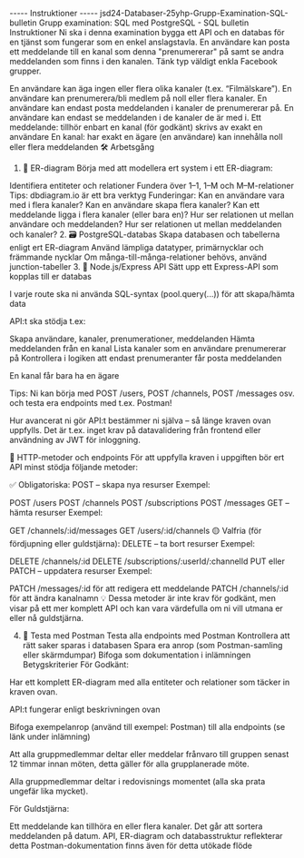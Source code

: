 ----- Instruktioner -----
jsd24-Databaser-25yhp-Grupp-Examination-SQL-bulletin
Grupp examination: SQL med PostgreSQL - SQL bulletin
Instruktioner
Ni ska i denna examination bygga ett API och en databas för en tjänst som fungerar som en enkel anslagstavla. En användare kan posta ett meddelande till en kanal som denna "prenumererar" på samt se andra meddelanden som finns i den kanalen. Tänk typ väldigt enkla Facebook grupper.

En användare kan äga ingen eller flera olika kanaler (t.ex. “Filmälskare”).
En användare kan prenumerera/bli medlem på noll eller flera kanaler.
En användare kan endast posta meddelanden i kanaler de prenumererar på.
En användare kan endast se meddelanden i de kanaler de är med i.
Ett meddelande:
tillhör enbart en kanal (för godkänt)
skrivs av exakt en användare
En kanal:
har exakt en ägare (en användare)
kan innehålla noll eller flera meddelanden
🛠️ Arbetsgång

1. 📐 ER-diagram
   Börja med att modellera ert system i ett ER-diagram:

Identifiera entiteter och relationer
Fundera över 1–1, 1–M och M–M-relationer
Tips: dbdiagram.io är ett bra verktyg
Funderingar:
Kan en användare vara med i flera kanaler?
Kan en användare skapa flera kanaler?
Kan ett meddelande ligga i flera kanaler (eller bara en)?
Hur ser relationen ut mellan användare och meddelanden?
Hur ser relationen ut mellan meddelanden och kanaler? 2. 🗃️ PostgreSQL-databas
Skapa databasen och tabellerna enligt ert ER-diagram
Använd lämpliga datatyper, primärnycklar och främmande nycklar
Om många-till-många-relationer behövs, använd junction-tabeller 3. 🔌 Node.js/Express API
Sätt upp ett Express-API som kopplas till er databas

I varje route ska ni använda SQL-syntax (pool.query(...)) för att skapa/hämta data

API:t ska stödja t.ex:

Skapa användare, kanaler, prenumerationer, meddelanden
Hämta meddelanden från en kanal
Lista kanaler som en användare prenumererar på
Kontrollera i logiken att endast prenumeranter får posta meddelanden

En kanal får bara ha en ägare

Tips: Ni kan börja med POST /users, POST /channels, POST /messages osv. och testa era endpoints med t.ex. Postman!

Hur avancerat ni gör API:t bestämmer ni själva – så länge kraven ovan uppfylls. Det är t.ex. inget krav på datavalidering från frontend eller användning av JWT för inloggning.

📡 HTTP-metoder och endpoints
För att uppfylla kraven i uppgiften bör ert API minst stödja följande metoder:

✅ Obligatoriska:
POST – skapa nya resurser
Exempel:

POST /users
POST /channels
POST /subscriptions
POST /messages
GET – hämta resurser
Exempel:

GET /channels/:id/messages
GET /users/:id/channels
🟡 Valfria (för fördjupning eller guldstjärna):
DELETE – ta bort resurser
Exempel:

DELETE /channels/:id
DELETE /subscriptions/:userId/:channelId
PUT eller PATCH – uppdatera resurser
Exempel:

PATCH /messages/:id för att redigera ett meddelande
PATCH /channels/:id för att ändra kanalnamn
💡 Dessa metoder är inte krav för godkänt, men visar på ett mer komplett API och kan vara värdefulla om ni vill utmana er eller nå guldstjärna.

4. 🧪 Testa med Postman
   Testa alla endpoints med Postman
   Kontrollera att rätt saker sparas i databasen
   Spara era anrop (som Postman-samling eller skärmdumpar)
   Bifoga som dokumentation i inlämningen
   Betygskriterier
   För Godkänt:

Har ett komplett ER-diagram med alla entiteter och relationer som täcker in kraven ovan.

API:t fungerar enligt beskrivningen ovan

Bifoga exempelanrop (använd till exempel: Postman) till alla endpoints (se länk under inlämning)

Att alla gruppmedlemmar deltar eller meddelar frånvaro till gruppen senast 12 timmar innan möten, detta gäller för alla grupplanerade möte.

Alla gruppmedlemmar deltar i redovisnings momentet (alla ska prata ungefär lika mycket).

För Guldstjärna:

Ett meddelande kan tillhöra en eller flera kanaler.
Det går att sortera meddelanden på datum.
API, ER-diagram och databasstruktur reflekterar detta
Postman-dokumentation finns även för detta utökade flöde
